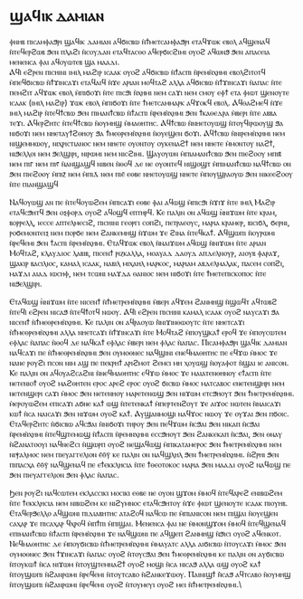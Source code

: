 # ϣⲁϥⲓⲕ ⲇⲁⲙⲓⲁⲛ
ⲫⲛⲏⲃ ⲡⲓⲥⲁⲙⲫⲁϧⲣⲓ ϣⲁϥⲓⲕ ⲇⲁⲙⲓⲁⲛ ⲁϥϭⲓⲥⲃⲱ ⲛ̀ϯⲙⲉⲧⲥⲁⲙⲫⲁϧⲣⲓ ⲉⲧⲁϥϫⲱⲕ ⲉⲃⲟⲗ ⲁϥϣⲉⲛⲁϥ ⲛ̀ⲧⲉϥⲉⲣϩⲱⲃ ϧⲉⲛ ⲡⲗⲁϩⲓ ⲛ̀ⲥⲟⲩⲇⲁⲛ ⲉⲧⲁϥⲧⲁⲥⲑⲟ ⲁϥⲉⲣϭⲓⲥϩⲓⲙⲓ ⲟⲩⲟϩ ⲁϥⲱⲛϧ ϧⲉⲛ ⲁⲡⲁⲥⲉⲓⲁ ⲙⲉⲛⲉⲛⲥⲁ ⲫⲁⲓ ⲁϥⲟⲩⲱⲧⲉⲃ ϣⲁ ⲙⲁⲁⲇⲓ.\
Ⲁϥⲓ̀ ⲉϩⲣⲉⲛ ⲡⲓⲥⲏⲓⲛⲓ ⲓⲙⲓⲗ ⲙⲁϩⲓⲣ ⲓⲥⲁⲁⲕ ⲟⲩⲟϩ ⲁϥϭⲓⲥⲃⲱ ⲛ̀ϯⲁⲥⲡⲓ ⲛ̀ⲣⲉⲙⲛ̀ⲭⲏⲙⲓ ⲉⲃⲟⲗϩⲓⲧⲟⲧϥ ⲙ̀ⲡⲉϥϭⲓⲥⲃⲱ ⲛ̀ϯϫⲓⲛⲥⲁϫⲓ ⲉⲧⲁϥⲁⲓϥ ⲛ̀ϫⲉ ⲁⲣⲓⲁⲛ ⲙⲟϥⲧⲁϩ ⲁⲗⲗⲁ ⲁϥϭⲓⲥⲃⲱ ⲛ̀ϯϫⲓⲛⲥⲁϫⲓ ⲛ̀ⲁⲡⲁⲥ ⲛ̀ⲧⲉ ⲡⲉⲙϩⲓⲧ ⲁϥϫⲱⲕ ⲉⲃⲟⲗ ⲙ̀ⲡⲓϭⲟϫⲓ ⲛ̀ⲧⲉ ⲡⲓⲥϧⲓ ⲛ̀ⲭⲏⲙⲓ ⲛⲉⲙ ⲥⲁϫⲓ ⲛⲉⲙ ⲥⲙⲟⲩ ⲉⲫϯ ⲉⲧⲁ ⲫⲓⲱⲧ ϣⲉⲛⲟⲩⲧⲉ ⲓⲥⲁⲁⲕ (ⲓⲙⲓⲗ ⲙⲁϩⲓⲣ) ϫⲱⲕ ⲉⲃⲟⲗ ⲙ̀ⲡⲓϭⲟϫⲓ ⲛ̀ⲧⲉ ϯⲙⲉⲧⲥⲁⲙⲙⲁⲣⲕ ⲁϥϫⲟⲕϥ ⲉⲃⲟⲗ. Ⲁϥⲑⲁϩⲙⲉϥ ⲛ̀ϫⲉ ⲓⲙⲓⲗ ⲙⲁϩⲓⲣ ⲛ̀ⲧⲉϥϯⲥⲃⲱ ϧⲉⲛ ⲡⲓⲙⲁⲛϯⲥⲃⲱ ⲛ̀ϯⲁⲥⲡⲓ ⲛ̀ⲣⲉⲙⲛ̀ⲭⲏⲙⲓ ϧⲉⲛ ϯⲕⲁⲑⲉⲇⲣⲁ ⲙ̀ⲃⲉⲣⲓ ⲛ̀ⲧⲉ ⲁⲃⲃⲁ ⲧⲉϫⲓ. Ⲁϥⲉⲣϩⲏⲧⲥ ⲛ̀ⲧⲉϥϯⲥⲃⲱ ⲛ̀ⲟⲩⲙⲏϣ ⲙ̀ⲙⲁⲑⲏⲧⲏⲥ. Ⲁϥϯⲥⲃⲱ ⲛ̀ⲛⲏⲉⲧⲟⲩⲱϣ ⲛ̀ⲧⲟⲩϥⲓⲣⲱⲟⲩϣ ϧⲁ ⲛⲓϭⲟϫⲓ ⲛⲉⲙ ⲛⲏⲉⲧⲁⲩϯϩⲑⲏⲟⲩ ϧⲁ ϯⲙⲉⲑⲣⲉⲙⲛ̀ⲭⲏⲙⲓ ⲛ̀ⲟⲩⲉϣⲉⲛ ϭⲟϫⲓ. Ⲁϥϯⲥⲃⲱ ⲛ̀ⲛⲓⲣⲉⲙⲛ̀ⲭⲏⲙⲓ ⲛⲉⲙ ⲛⲓϣⲉⲙⲙⲱⲟⲩ, ⲛⲓⲭⲣⲓⲥⲧⲓⲁⲛⲟⲥ ⲛⲉⲙ ⲛⲏⲉⲧⲉ ⲟⲩⲟⲛⲧⲟⲩ ⲟⲩⲕⲉⲛⲁϩϯ ⲛⲉⲙ ⲛⲏⲉⲧⲉ ⲙ̀ⲙⲟⲛⲧⲟⲩ ⲛⲁϩϯ, ⲛⲓϧⲉⲗⲗⲟⲓ ⲛⲉⲙ ϧⲉⲗϣⲓⲣⲓ, ⲛⲓⲣⲱⲙⲓ ⲛⲉⲙ ⲛⲓⲥϩⲓⲙⲓ. Ϣⲁⲩⲟⲩⲱⲛ ⲙ̀ⲡⲓⲁⲙⲁⲛϯⲥⲃⲱ ϧⲉⲛ ⲡⲓⲉϩⲟⲟⲩ ⲙⲡⲓⲃ̄ ⲛⲉⲙ ⲡⲓⲅ̄ ⲛⲉⲙ ⲡⲓⲋ̄ ⲛ̀ⲁⲛϣⲁϣϥ ⲛⲓⲃⲉⲛ ⲛ̀ⲑⲟϥ ⲇⲉ ⲛⲉ ⲟⲩⲟⲛⲧⲉϥ ⲛⲓϣⲟϣⲧ ⲙ̀ⲡⲓⲙⲁⲛϯⲥⲃⲱ ⲛⲁϥϯⲥⲃⲱ ⲟⲛ ϧⲉⲛ ⲡⲓⲉϩⲟⲟⲩ ⲙ̀ⲡⲓⲍ̄ ⲛⲉⲙ ⲙ̀ⲡⲓⲇ̄ ⲛⲉⲙ ⲡⲓⲉ̄ ⲉⲑⲃⲉ ⲛⲏⲉⲧⲟⲩⲱϣ ⲛⲏⲉⲧⲉ ⲙ̀ⲡⲟⲩϣⲣⲁⲟⲩⲱ ϧⲉⲛ ⲛⲓⲕⲉⲉϩⲟⲟⲩ ⲛ̀ⲧⲉ ⲡⲓⲁⲛϣⲁϣϥ


Ⲛⲁϥⲟⲩⲱϣ ⲁⲛ ⲡⲉ ⲛ̀ⲧⲉϥⲟⲩⲱϩⲉⲙ ⲙ̀ⲡⲓⲥⲁϫⲓ ⲉⲑⲃⲉ ⲫⲁⲓ ⲁϥⲱϣ ⲙ̀ⲡⲓⲥϧⲓ ⲛ̀ϫⲓϫ ⲛ̀ⲧⲉ ⲓⲙⲓⲗ Ⲙⲁϩⲓⲣ ⲉⲧⲁϥⲥϧⲏⲧϥ ϧⲉⲛ ⲟⲝⲫⲟⲣⲇ ⲟⲩⲟϩ ⲁϥⲟϣϥ ⲉⲡⲧⲏⲣϥ. Ⲕⲉ ⲡⲁⲗⲓⲛ ⲟⲛ ⲁϥⲱϣ ̀ⲛⲛⲓϫⲱⲙ ⲛ̀ⲧⲉ ⲕⲣⲁⲙ, ⲃⲟⲣⲣⲉⲗⲗ, ⲓⲉⲥⲥⲉ ⲁⲡⲧⲉⲗⲙⲉⲥⲓϩ, ⲡⲓⲥⲏⲓⲛⲓ ⲅⲉⲟⲣⲅⲓ ⲥⲟⲡϩⲓ, ⲡⲉⲧⲣⲁⲉⲟⲩⲥ, ⲙⲁⲣⲓⲁ ⲕⲣⲁⲙⲉⲣ, ⲃⲓⲥⲓϭⲗ, ϭⲉⲣⲛⲓ, ⲣⲟϭⲉⲙⲟⲛⲧⲉⲓⲝ ⲛⲉⲙ ⲡⲟⲣϭⲉ ⲛⲉⲙ ϩⲁⲛⲕⲉⲙⲏϣ ⲛ̀ϫⲱⲙ ϫⲉ ϩⲓⲛⲁ ⲛ̀ⲧⲉϥⲕⲁϯ. Ⲁϥϣⲱⲡⲓ ⲛ̀ⲟⲩⲣⲱⲙⲓ ⲛ̀ⲣⲉϥⲉⲙⲓ ϧⲉⲛ ϯⲁⲥⲡⲓ ⲛ̀ⲣⲉⲙⲛ̀ⲭⲏⲙⲓ. Ⲉⲧⲁϥϫⲱⲕ ⲉⲃⲟⲗ ⲛ̀ⲛⲁⲓϫⲱⲙ ⲁϥⲱϣ ⲛ̀ⲛⲓϫⲱⲙ ⲛ̀ⲧⲉ ⲁⲣⲓⲁⲛ Ⲙⲟϥⲧⲁϩ, ⲕⲗⲁⲩⲇⲓⲟⲥ ⲗⲁⲃⲓⲃ, ⲡⲓⲥⲉⲛϯ ⲣⲓⲍⲕⲁⲗⲗⲁ, ⲙⲟⲁⲩⲁⲇ ⲇⲁⲟⲩⲇ ⲁⲡⲇⲉⲗⲛⲟⲩⲣ, ⲁⲓⲟⲩⲃ ⲫⲁⲣⲁϫ, ϣⲁⲕⲓⲣ ⲃⲁⲥⲓⲗⲓⲟⲥ, ⲕⲁⲙⲁⲗ ⲓⲥⲁⲁⲕ, ⲛⲁⲃⲓⲗ ⲙⲓⲭⲁⲏⲗ ⲙⲁⲣⲕⲟⲥ, ⲙⲁⲣⲓⲁⲙ ⲁⲃⲇⲉⲗⲙⲁⲗⲁⲕ, ⲡⲁⲥⲉⲙ ⲥⲟⲡϩⲓ, ⲙⲁϫⲇⲓ ⲁⲓⲁⲇ ⲓⲱⲥⲏⲫ, ⲛⲉⲙ ⲧⲥⲱⲛⲓ ⲙⲁϫⲇⲁ ⲑⲁⲛⲓⲟⲥ ⲛⲉⲙ ⲛⲓϭⲟϫⲓ ⲛ̀ⲧⲉ ϯⲙⲉⲧⲉⲡⲓⲥⲕⲟⲡⲟⲥ ⲛ̀ⲧⲉ ⲛⲓϧⲉⲗϣⲓⲣⲓ.


Ⲉⲧⲁϥⲱϣ ̀ⲛⲛⲓϫⲱⲙ ⲛ̀ⲧⲉ ⲛⲓⲥⲉⲛϯ ⲛ̀ϯⲙⲉⲧⲣⲉⲙⲛ̀ⲭⲏⲙⲓ ⲙ̀ⲃⲉⲣⲓ ⲁϥϫⲉⲙ ϩⲁⲛⲙⲏϣ ⲛ̀ϣⲱϥⲧ ⲁϥⲧⲱⲃϩ ⲛ̀ⲧⲉϥⲓ̀ ⲉϩⲣⲉⲛ ⲛⲓⲥⲁϧ ⲛ̀ⲧⲉϥϯⲟⲧϥ ⲛⲱⲟⲩ. Ⲁϥⲓ̀ ⲉϩⲣⲉⲛ ⲡⲓⲥⲏⲓⲛⲓ ⲕⲁⲙⲁⲗ ⲓⲥⲁⲁⲕ ⲟⲩⲟϩ ⲛⲁⲩⲥⲁϫⲓ ϧⲁ ⲛⲓⲥⲉⲛϯ ⲛ̀ϯⲙⲉⲑⲣⲉⲙⲛ̀ⲭⲏⲙⲓ. Ⲕⲉ ⲡⲁⲗⲓⲛ ⲟⲛ ⲁϥⲣⲁⲟⲩⲱ ⲛ̀̀ⲛⲓϫⲓⲛⲑⲱⲟⲩⲧⲥ ⲛ̀ⲧⲉ ⲛⲏⲉⲧⲥⲁϫⲓ ⲛ̀ϯⲙⲉⲑⲣⲉⲙⲛ̀ⲭⲏⲙⲓ ⲁⲗⲗⲁ ⲛⲏⲉⲧⲥⲁϫⲓ ⲛ̀ϯϫⲓⲛⲥⲁϫⲓ ⲛ̀ⲧⲉ Ⲙⲟϥⲧⲁϩ ⲙ̀ⲡⲟⲩϣⲕⲁϯ ⲉⲣⲟϥ ϫⲉ ⲙ̀ⲡⲟⲩⲥⲱⲧⲉⲙ ⲉⲫⲗⲁⲥ ⲛ̀ⲁⲡⲁⲥ ⲛ̀ⲑⲟϥ ⲇⲉ ⲛⲁϥⲕⲁϯ ⲉⲫⲗⲁⲥ ⲙ̀ⲃⲉⲣⲓ ⲛⲉⲙ ⲫⲗⲁⲥ ⲛ̀ⲁⲡⲁⲥ. Ⲡⲓⲥⲁⲙⲫⲁϧⲣⲓ ϣⲁϥⲓⲕ ⲇⲁⲙⲓⲁⲛ ⲛⲁϥⲥⲁϫⲓ ⲡⲉ ⲛ̀ϯⲙⲉⲑⲣⲉⲙⲛ̀ⲭⲏⲙⲓ ϧⲉⲛ ⲟⲩⲙⲟⲑⲛⲉⲥ ⲛⲁϥϣⲓⲛⲓ ⲉⲛⲉϥⲙⲁⲑⲏⲧⲏⲥ ⲡⲉ ⲉϥϫⲱ ⲙ̀ⲙⲟⲥ ϫⲉ ⲛⲁⲛⲉ ⲣⲟⲩϩⲓ ⲡⲥⲟⲛ ⲛⲓⲙ ⲁϣ ⲡⲉ ⲡⲉⲕⲣⲏϯ ⲁⲣⲓϩⲙⲟⲧ ϩⲉⲙⲥⲓ ⲙⲏ ⲭⲟⲩⲱϣ ⲛ̀ⲟⲩⲁⲫⲟⲧ ⲛ̀ϣⲁⲓ ⲓⲉ ⲁⲛⲓⲥⲟⲛ. Ⲕⲉ ⲡⲁⲗⲓⲛ ⲟⲛ ⲁϥⲟⲩⲁϩⲥⲁϩⲛⲓ ⲛ̀ⲛⲉϥⲙⲁⲑⲏⲧⲏⲥ ⲉϥϫⲱ ⲙ̀ⲙⲟⲥ ϫⲉ ⲙⲁⲓⲁⲧⲉⲛⲑⲏⲛⲟⲩ ⲉϯⲁⲥⲡⲓ ⲛ̀ⲧⲉ ⲛⲉⲧⲉⲛⲓⲟϯ ⲟⲩⲟϩ ⲙⲁϩⲑⲏⲧⲉⲛ ⲉⲣⲟⲥ ⲁⲣⲉϩ ⲉⲣⲟⲥ ⲟⲩⲟϩ ϭⲓⲥⲃⲱ ⲙ̀ⲙⲟⲥ ⲙⲁⲧⲥⲁⲃⲟⲥ ⲉⲛⲉⲧⲉⲛϣⲏⲣⲓ ⲛⲉⲙ ⲛⲉⲧⲉⲛϣⲉⲣⲓ ⲥⲁϫⲓ ⲙ̀ⲙⲟⲥ ϧⲉⲛ ⲛⲉⲧⲉⲛⲏⲟⲩ ⲙⲁⲣⲉⲧⲉⲛⲱϣ ϧⲉⲛ ⲛⲓϫⲱⲙ ⲉⲧⲥϧⲏⲟⲩⲧ ϧⲉⲛ ϯⲙⲉⲧⲣⲉⲙⲛ̀ⲭⲏⲙⲓ. ⲙ̀ⲉⲣⲟⲩⲱϩⲉⲙ ⲉⲡⲓⲥⲁϫⲓ ⲁϭⲛⲉ ⲕⲁϯ ⲱϣ ⲛ̀ⲧⲉⲧⲉⲛⲕⲁϯ ⲙ̀ⲡⲉⲣⲧⲉⲛϩⲟⲩⲧ ϫⲉ ⲁⲓϫⲟⲥ ⲛⲱⲧⲉⲛ ⲛ̀ⲛⲁⲓⲥⲁϫⲓ ⲕⲱϯ ⲛ̀ⲥⲁ ⲛⲁⲓⲥⲁϫⲓ ϧⲉⲛ ⲛⲓϫⲱⲙ ⲟⲩⲟϩ ⲕⲁϯ.  Ⲁⲩϣⲁⲛⲙⲟϣⲓ ⲛⲁϥϫⲟⲥ ⲛⲱⲟⲩ ϫⲉ ⲟⲩϫⲁⲓ ϧⲉⲛ ⲡϭⲟⲓⲥ.\
Ⲉⲧⲁϥⲉⲣϩⲏⲧⲥ ⲛ̀ϭⲓⲥⲃⲱ ⲁϥⲥϧⲁⲓ ⲛ̀ⲛⲓϭⲟϫⲓ ⲧⲏⲣⲟⲩ ϧⲉⲛ ⲡⲉϥϫⲱⲙ ⲛ̀ⲥϧⲁⲓ ϧⲉⲛ ⲛⲓⲕⲁⲡ ⲛ̀ⲥϧⲁⲓ ⲛ̀ⲣⲉⲙⲛ̀ⲭⲏⲙⲓ ⲛ̀ⲧⲉϥϣⲧⲉⲙⲱϣ ⲛ̀ϯⲁⲥⲡⲓ ⲛ̀ⲣⲉⲙⲛⲭⲏⲙⲓ ⲉⲥⲥϧⲏⲟⲩⲧ ϧⲉⲛ ϩⲁⲛⲕⲉⲕⲁⲡ ⲛ̀ⲥϧⲁⲓ, ϧⲉⲛ ⲑⲛⲁⲩ ⲛ̀ϩⲁⲛⲁⲧⲟⲟⲩⲓ ⲛⲁϥⲛⲉϩⲥⲓ ⲛ̀ϣⲱⲣⲡ ⲟⲩⲟϩ ⲛⲉϣⲁϥⲱϣ ⲙ̀ⲡⲓⲕⲁⲧⲁⲙⲉⲣⲟⲥ ϧⲉⲛ ϯⲙⲉⲧⲣⲉⲙⲛ̀ⲭⲏⲙⲓ ⲛⲉⲙ ⲛⲓⲯⲁⲗⲙⲟⲥ ⲛⲉⲙ ⲡⲓⲉⲩⲁⲅⲅⲉⲗⲓⲟⲛ ⲉ̄ⲑ̄ⲩ̄ ⲕⲉ ⲡⲁⲗⲓⲛ ⲟⲛ ⲛⲁϥϣⲗⲏⲗ ϧⲉⲛ ϯⲙⲉⲧⲣⲉⲙⲛ̀ⲭⲏⲙⲓ. ⲛ̀ϩⲣⲏⲓ ϧⲉⲛ ⲡⲓⲡⲁⲥⲭⲁ ⲉ̄ⲑ̄ⲩ̄ ⲛⲁϥϣⲉⲛⲁϥ ⲡⲉ ⲉϯⲉⲕⲕⲗⲏⲥⲓⲁ ⲛ̀ⲧⲉ ϯⲑⲉⲟⲧⲟⲕⲟⲥ ⲙⲁⲣⲓⲁ ϧⲉⲛ ⲙⲁⲁⲇⲓ ⲟⲩⲟϩ ⲛⲁϥⲱϣ ⲡⲉ ϧⲉⲛ ⲡⲓⲉⲩⲁⲅⲅⲉⲗⲓⲟⲛ ϧⲉⲛ ⲫⲗⲁⲥ ⲛ̀ⲁⲡⲁⲥ.


Ϧⲉⲛ ⲣⲟⲩϩⲓ ⲛⲁϥⲥⲱⲧⲉⲙ ⲉⲕⲗⲁⲥⲥⲓⲕⲓ ⲙⲟⲥⲓⲕⲓ ⲉⲑⲃⲉ ⲛⲉ ⲟⲩⲟⲛ ϣϫⲟⲙ ⲙ̀ⲙⲟϥ ⲛ̀ⲧⲉϥⲁⲣⲉϩ ⲉⲛⲓⲃⲱϩⲉⲙ ⲛ̀ⲧⲉ ϯⲉⲕⲕⲗⲏⲥⲓⲁ ⲛⲉⲙ ⲛⲓⲃⲱϩⲉⲙ ⲕⲉ ⲛⲓϩⲩⲙⲛⲟⲥ ⲉⲧⲁϥⲥϧⲏⲧⲟⲩ ⲛ̀ϫⲉ ⲫⲓⲱⲧ ϣⲉⲛⲟⲩⲧⲉ ⲓⲥⲁⲁⲕ ⲡⲓⲟⲩⲏⲃ. Ⲉⲧⲁϥⲉⲣϧⲉⲗⲗⲟ ⲁϥϣⲱⲛⲓ ⲡⲓⲇⲓⲁⲃⲏⲧⲏⲥ ⲁⲧⲁϩⲟϥ ⲛⲁϥⲥⲱ ⲡⲉ ⲙ̀ⲡⲓⲁⲛⲓⲥⲟⲛ ⲛⲉⲙ ⲡⲓϣⲁⲓ ⲛ̀ⲟⲩⲉϣⲉⲛ ⲥⲁⲭⲁⲣ ϫⲉ ⲡⲓⲥⲁⲭⲁⲣ ϥⲭⲣⲟϥ ⲙ̀ⲡϯⲡⲓ ⲙ̀ⲡⲓϣⲁⲓ. Ⲙⲉⲛⲉⲛⲥⲁ ⲫⲁⲓ ⲛⲉ ⲙ̀ⲙⲟⲛϣϫⲟⲙ ⲙ̀ⲙⲟϥ ⲛ̀ⲧⲉϥϣⲉⲛⲁϥ ⲉⲡⲓⲙⲁⲛϯⲥⲃⲱ ⲛ̀ϯⲁⲥⲡⲓ ⲛ̀ⲣⲉⲙⲛ̀ⲭⲏⲙⲓ ϫⲉ ⲛⲁϥϣⲱⲛⲓ ⲡⲉ ⲁϥϣⲉⲡ ϩⲁⲛⲙⲏϣ ⲛ̀ϧⲓⲥⲓ ⲟⲩⲟϩ ⲁϥⲉⲛⲕⲟⲧ.
Ⲛⲉϥⲙⲁⲑⲏⲧⲏⲥ ⲇⲉ ⲙ̀ⲡⲟⲩϭⲓⲥⲃⲱ ⲛ̀ϯⲙⲉⲧⲣⲉⲙⲛ̀ⲭⲏⲙⲓ ⲙ̀ⲙⲁⲩⲁⲧⲥ ⲁⲗⲗⲁ ⲁⲓϭⲓⲥⲃⲱ ⲛ̀ⲧⲟⲩⲥⲁϫⲓ ⲙ̀ⲙⲟⲥ ϧⲉⲛ ⲟⲩⲙⲟⲑⲛⲉⲥ ϧⲉⲛ ϯϫⲓⲛⲥⲁϫⲓ ⲛ̀ⲁⲡⲁⲥ ⲟⲩⲟϩ ⲛ̀ⲧⲟⲩⲥϧⲁⲓ ϧⲉⲛ ϯⲙⲉⲑⲣⲉⲙⲛ̀ⲭⲏⲙⲓ ⲕⲉ ⲡⲁⲗⲓⲛ ⲟⲛ ⲁⲩϭⲓⲥⲃⲱ ⲛ̀ⲧⲟⲩⲕⲱϯ ⲛ̀ⲥⲁ ⲛⲓϫⲱⲙ ⲛ̀ⲧⲟⲩϣⲧⲉⲙⲛⲁϩϯ ⲟⲩⲟϩ ⲙⲟϣⲓ ⲛ̀ⲥⲁ ⲛⲓⲥⲁϧ ⲁⲗⲗⲁ ⲱϣ ⲟⲩⲟϩ ⲕⲁϯ ⲛ̀ⲧⲟⲩϣⲱⲡⲓ ⲛ̀ϩⲁⲛⲣⲱⲙⲓ ⲛ̀ⲣⲉϥⲉⲙⲓ ⲛ̀ⲧⲟⲩⲧⲥⲁⲃⲟ ⲛ̀ϩⲁⲛⲕⲉϫⲱⲟⲩ. Ⲡⲁⲓⲛⲓϣϯ ⲛ̀̀ⲥⲁϧ ⲁϥⲧⲥⲁⲃⲟ ⲛ̀ⲟⲩⲙⲏϣ ⲛ̀ⲧⲟⲩϣⲱⲡⲓ ⲛ̀ϩⲁⲛⲣⲱⲙⲓ ⲛ̀ⲣⲉϥⲉⲙⲓ  ⲟⲩⲟϩ ⲛ̀ⲧⲟⲩⲙⲉⲩⲓ ⲟⲩⲟϩ ⲙⲉⲓ ⲛ̀ϯⲙⲉⲧⲣⲉⲙⲛ̀ⲭⲏⲙⲓ.\ 
